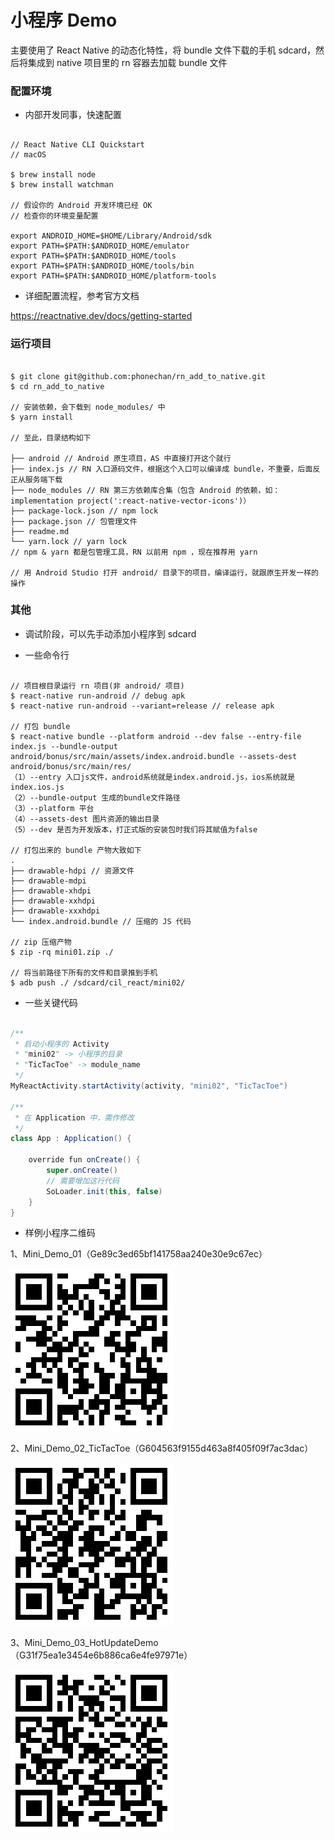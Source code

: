 # 小程序 Demo

主要使用了 React Native 的动态化特性，将 bundle 文件下载的手机 sdcard，然后将集成到 native 项目里的 rn 容器去加载 bundle 文件

### 配置环境

* 内部开发同事，快速配置

```shell

// React Native CLI Quickstart 
// macOS

$ brew install node
$ brew install watchman

// 假设你的 Android 开发环境已经 OK
// 检查你的环境变量配置

export ANDROID_HOME=$HOME/Library/Android/sdk
export PATH=$PATH:$ANDROID_HOME/emulator
export PATH=$PATH:$ANDROID_HOME/tools
export PATH=$PATH:$ANDROID_HOME/tools/bin
export PATH=$PATH:$ANDROID_HOME/platform-tools

```

* 详细配置流程，参考官方文档

https://reactnative.dev/docs/getting-started

### 运行项目

```shell

$ git clone git@github.com:phonechan/rn_add_to_native.git
$ cd rn_add_to_native

// 安装依赖，会下载到 node_modules/ 中
$ yarn install

// 至此，目录结构如下

├── android // Android 原生项目，AS 中直接打开这个就行
├── index.js // RN 入口源码文件，根据这个入口可以编译成 bundle，不重要，后面反正从服务端下载
├── node_modules // RN 第三方依赖库合集（包含 Android 的依赖，如：implementation project(':react-native-vector-icons')）
├── package-lock.json // npm lock
├── package.json // 包管理文件
├── readme.md
└── yarn.lock // yarn lock
// npm & yarn 都是包管理工具，RN 以前用 npm ，现在推荐用 yarn

// 用 Android Studio 打开 android/ 目录下的项目，编译运行，就跟原生开发一样的操作

```

### 其他

* 调试阶段，可以先手动添加小程序到 sdcard 

* 一些命令行

```shell

// 项目根目录运行 rn 项目(非 android/ 项目)
$ react-native run-android // debug apk
$ react-native run-android --variant=release // release apk

// 打包 bundle
$ react-native bundle --platform android --dev false --entry-file index.js --bundle-output android/bonus/src/main/assets/index.android.bundle --assets-dest android/bonus/src/main/res/
（1）--entry 入口js文件，android系统就是index.android.js，ios系统就是index.ios.js
（2）--bundle-output 生成的bundle文件路径
（3）--platform 平台
（4）--assets-dest 图片资源的输出目录
（5）--dev 是否为开发版本，打正式版的安装包时我们将其赋值为false

// 打包出来的 bundle 产物大致如下
.
├── drawable-hdpi // 资源文件
├── drawable-mdpi
├── drawable-xhdpi
├── drawable-xxhdpi
├── drawable-xxxhdpi
└── index.android.bundle // 压缩的 JS 代码

// zip 压缩产物
$ zip -rq mini01.zip ./

// 将当前路径下所有的文件和目录推到手机
$ adb push ./ /sdcard/cil_react/mini02/

```

* 一些关键代码

```java

/**
 * 启动小程序的 Activity
 * "mini02" -> 小程序的目录
 * "TicTacToe" -> module_name
 */
MyReactActivity.startActivity(activity, "mini02", "TicTacToe")

/**
 * 在 Application 中，需作修改
 */ 
class App : Application() {

    override fun onCreate() {
        super.onCreate()
        // 需要增加这行代码
        SoLoader.init(this, false)
    }
}

```

* 样例小程序二维码

1、Mini_Demo_01（Ge89c3ed65bf141758aa240e30e9c67ec）

![](./doc/Ge89c3ed65bf141758aa240e30e9c67ec.png)

2、Mini_Demo_02_TicTacToe（G604563f9155d463a8f405f09f7ac3dac）

![](./doc/G604563f9155d463a8f405f09f7ac3dac.png)

3、Mini_Demo_03_HotUpdateDemo（G31f75ea1e3454e6b886ca6e4fe97971e）

![](./doc/G31f75ea1e3454e6b886ca6e4fe97971e.png)
